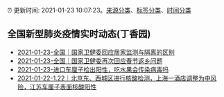 :alarm_clock: 更新时间: 2021-01-23 10:07:23。[来源分类](../README.md)、[标签分类](../TAGS.md)、[时间分类](../TIMELINE.md)

## 全国新型肺炎疫情实时动态(丁香园)




- [2021-01-23-全国｜国家卫健委回应居家监测与隔离的区别](http://app.cctv.com/special/cportal/detail/arti/index.html?id=ArtixYbEV6HhiILfoes2I8TO210123&isfromapp=1) 
- [2021-01-23-全国｜国家卫健委再次回应春节返乡问题](https://xhpfmapi.zhongguowangshi.com/vh512/share/9715737) 
- [2021-01-23-进口车厘子检出阳性，吃水果会传染病毒吗]() 
- [2021-01-22-1.22｜北京东、西城区进行核酸检测，上海一酒店调整为中风险，江苏车厘子表面核酸阳性](http://app.cctv.com/special/cportal/detail/arti/index.html?id=ArtirUbLsNl5CdN2sE1NQUth210122&isfromapp=1) 